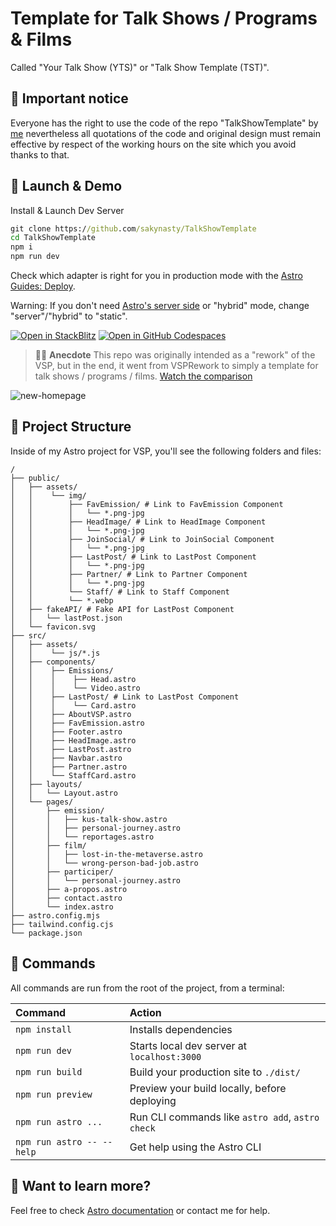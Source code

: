 # Template for Talk Shows / Programs & Films

Called "Your Talk Show (YTS)" or "Talk Show Template (TST)".

## 🚧 Important notice

Everyone has the right to use the code of the repo "TalkShowTemplate" by [me](https://github.french.eu.org) nevertheless all quotations of the code and original design must remain effective by respect of the working hours on the site which you avoid thanks to that.

## 👀 Launch & Demo

Install & Launch Dev Server

```cmd
git clone https://github.com/sakynasty/TalkShowTemplate
cd TalkShowTemplate
npm i
npm run dev
```

Check which adapter is right for you in production mode with the [Astro Guides: Deploy](https://docs.astro.build/guides/deploy/).

Warning: If you don't need [Astro's server side](https://docs.astro.build/guides/server-side-rendering/) or "hybrid" mode, change "server"/"hybrid" to "static".

[![Open in StackBlitz](https://github.com/sakynasty/TalkShowTemplate/blob/main/r.md_assets/launch/stackblitz.svg?raw=true)](https://stackblitz.com/github/sakynasty/TalkShowTemplate?file=README.md)
[![Open in GitHub Codespaces](https://github.com/sakynasty/TalkShowTemplate/blob/main/r.md_assets/launch/github-codespaces.svg?raw=true)](https://codespaces.new/sakynasty/TalkShowTemplate)

> 🧑‍🚀 **Anecdote** This repo was originally intended as a "rework" of the VSP, but in the end, it went from VSPRework to simply a template for talk shows / programs / films. [Watch the comparison](https://github.com/sakynasty/TalkShowTemplate/tree/main/r.md_assets/vsp-compare/)

![new-homepage](https://github.com/sakynasty/TalkShowTemplate/blob/main/r.md_assets/vsp-compare/rework-by-me/vsp-demo-2023-09-20-20_50_35.png?raw=true)

## 🚀 Project Structure

Inside of my Astro project for VSP, you'll see the following folders and files:

```
/
├── public/
│   ├── assets/
│   │    └── img/
│   │        ├── FavEmission/ # Link to FavEmission Component
│   │        │   └── *.png-jpg
│   │        ├── HeadImage/ # Link to HeadImage Component
│   │        │   └── *.png-jpg
│   │        ├── JoinSocial/ # Link to JoinSocial Component
│   │        │   └── *.png-jpg
│   │        ├── LastPost/ # Link to LastPost Component
│   │        │   └── *.png-jpg
│   │        ├── Partner/ # Link to Partner Component
│   │        │   └── *.png-jpg
│   │        └── Staff/ # Link to Staff Component
│   │        └── *.webp
│   ├── fakeAPI/ # Fake API for LastPost Component
│   │   └── lastPost.json
│   └── favicon.svg
├── src/
│   ├── assets/
│   │    └── js/*.js
│   ├── components/
│   │    ├── Emissions/
│   │    │    ├── Head.astro
│   │    │    └── Video.astro
│   │    ├── LastPost/ # Link to LastPost Component
│   │    │    └── Card.astro
│   │    ├── AboutVSP.astro
│   │    ├── FavEmission.astro
│   │    ├── Footer.astro
│   │    ├── HeadImage.astro
│   │    ├── LastPost.astro
│   │    ├── Navbar.astro
│   │    ├── Partner.astro
│   │    └── StaffCard.astro
│   ├── layouts/
│   │   └── Layout.astro
│   └── pages/
│       ├── emission/
│       │   ├── kus-talk-show.astro
│       │   ├── personal-journey.astro
│       │   └── reportages.astro
│       ├── film/
│       │   ├── lost-in-the-metaverse.astro
│       │   └── wrong-person-bad-job.astro
│       ├── participer/
│       │   └── personal-journey.astro
│       ├── a-propos.astro
│       ├── contact.astro
│       └── index.astro
├── astro.config.mjs
├── tailwind.config.cjs
└── package.json
```

## 🧞 Commands

All commands are run from the root of the project, from a terminal:

| Command                   | Action                                           |
| :------------------------ | :----------------------------------------------- |
| `npm install`             | Installs dependencies                            |
| `npm run dev`             | Starts local dev server at `localhost:3000`      |
| `npm run build`           | Build your production site to `./dist/`          |
| `npm run preview`         | Preview your build locally, before deploying     |
| `npm run astro ...`       | Run CLI commands like `astro add`, `astro check` |
| `npm run astro -- --help` | Get help using the Astro CLI                     |

## 👀 Want to learn more?

Feel free to check [Astro documentation](https://docs.astro.build) or contact me for help.
